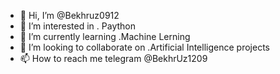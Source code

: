 - 👋 Hi, I’m @Bekhruz0912
- 👀 I’m interested in . Paython
- 🌱 I’m currently learning .Machine Lerning
- 💞️ I’m looking to collaborate on .Artificial Intelligence projects
- 📫 How to reach me telegram @BekhrUz1209

<!---
Bekhruz0912/Bekhruz0912 is a ✨ special ✨ repository because its `README.md` (this file) appears on your GitHub profile.
You can click the Preview link to take a look at your changes.
--->
